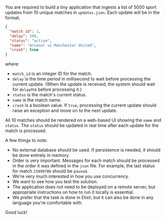 You are required to build a tiny application that ingests a list of 5000 sport updates from 10 unique matches in `updates.json`. Each update will be in the format;

```json
{
  "match_id": 1,
  "delay": 500,
  "status": "active",
  "name": "Arsenal vs Manchester United",
  "crash": true
}
```

where:
- `match_id` is an integer ID for the match.
- `delay` is the time period in millisecond to wait before processing the current update. (When the update is received, the system should wait for `delay`ms before processing it.)
- `status` is the match's current status.
- `name` is the match name.
- `crash` is a boolean value. If `true`, processing the current update should raise an exception and move on to the next update.

All 10 matches should be rendered on a web-based UI showing the `name` and `status`. The `status` should be updated in real time after each update for the match is processed.

A few things to note:
- No external database should be used. If persistence is needed, it should be done entirely in memory.
- Order is very important. Messages for each match should be processed in the order it was defined in the `json` file. For example, the last status for match `23499706` should be `paused`.
- We're very much interested in how you use concurrency.
- We want to see how you test the solution.
- The application does not need to be deployed on a remote server, but appropriate instructions on how to run it locally is essential.
- We prefer that the task is done in Elixir, but it can also be done in any language you're comfortable with.

Good luck!
